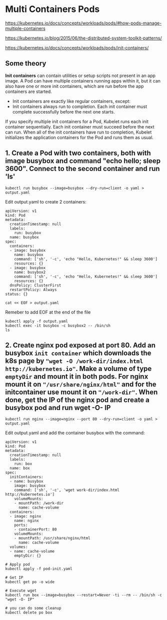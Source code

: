 # Multi Containers Pods

https://kubernetes.io/docs/concepts/workloads/pods/#how-pods-manage-multiple-containers

https://kubernetes.io/blog/2015/06/the-distributed-system-toolkit-patterns/

https://kubernetes.io/docs/concepts/workloads/pods/init-containers/

## Some theory

**Init containers** can contain utilities or setup scripts not present in an app image.  A Pod can have multiple containers running apps within it, but it can also have one or more init containers, which are run before the app containers are started.

* Init containers are exactly like regular containers, except:
* Init containers always run to completion. Each init container must complete successfully before the next one starts.

If you specify multiple init containers for a Pod, Kubelet runs each init container sequentially. Each init container must succeed before the next can run. When all of the init containers have run to completion, Kubelet initializes the application containers for the Pod and runs them as usual.


## 1. Create a Pod with two containers, both with image busybox and command "echo hello; sleep 3600". Connect to the second container and run 'ls'

```
kubectl run busybox --image=busybox --dry-run=client -o yaml > output.yaml       
```

Edit output.yaml to create 2 containers:

```
apiVersion: v1
kind: Pod
metadata:
  creationTimestamp: null
  labels:
    run: busybox
  name: busybox
spec:
  containers:
  - image: busybox
    name: busybox
    command: ['sh', '-c', 'echo "Hello, Kubernetes!" && sleep 3600']
    resources: {}
  - image: busybox
    name: busybox2
    command: ['sh', '-c', 'echo "Hello, Kubernetes!" && sleep 3600']
    resources: {}
  dnsPolicy: ClusterFirst
  restartPolicy: Always
status: {}
```

```
cat << EOF > output.yaml
```

Remeber to add EOF at the end of the file

```
kubectl apply -f output.yaml
kubectl exec -it busybox -c busybox2 -- /bin/sh  
ls
```

## 2. Create nginx pod exposed at port 80. Add an busybox `init container` which downloads the k8s page by `"wget -O /work-dir/index.html http://kubernetes.io"`. Make a volume of type `emptyDir` and mount it in both pods. For nginx mount it on `"/usr/share/nginx/html"` and for the initcontainer use mount it on `"/work-dir"`. When done, get the IP of the nginx pod and create a busybox pod and run wget -O- IP

```
kubectl run nginx --image=nginx --port 80 --dry-run=client -o yaml > output.yaml
```

Edit output.yaml and add the container busybox with the command:

```
apiVersion: v1
kind: Pod
metadata:
  creationTimestamp: null
  labels:
    run: box
  name: box
spec:
  initContainers:
  - name: busybox
    image: busybox
    command: ['sh', '-c', 'wget work-dir/index.html http://kubernetes.io']  
    volumeMounts:
    - mountPath: /work-dir
      name: cache-volume
  containers:
  - image: nginx
    name: nginx
    ports:
    - containerPort: 80
    volumeMounts:
    - mountPath: /usr/share/nginx/html
      name: cache-volume
  volumes:
  - name: cache-volume
    emptyDir: {}
```

```
# Apply pod
kubectl apply -f pod-init.yaml

# Get IP
kubectl get po -o wide

# Execute wget
kubectl run box --image=busybox --restart=Never -ti --rm -- /bin/sh -c "wget -O- IP"

# you can do some cleanup
kubectl delete po box
```



